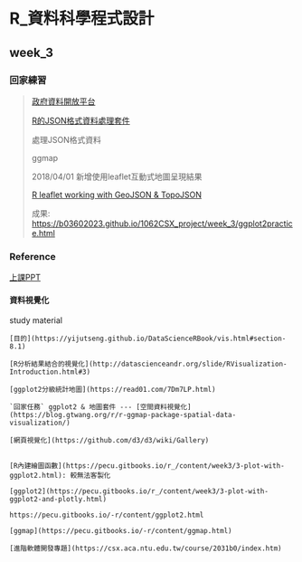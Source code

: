 ﻿# R_資料科學程式設計
## week_3 

### 回家練習

>[政府資料開放平台](https://data.gov.tw/)
>
>[R的JSON格式資料處理套件](https://blog.gtwang.org/r/jsonlite-json-format-parser-generator-tutorial/2/)
>
>處理JSON格式資料
>
>ggmap
>
>2018/04/01 新增使用leaflet互動式地圖呈現結果
>
>[R leaflet working with GeoJSON & TopoJSON](https://rstudio.github.io/leaflet/json.html)
>
>成果: https://b03602023.github.io/1062CSX_project/week_3/ggplot2practice.html


### Reference

[上課PPT](https://docs.google.com/presentation/d/e/2PACX-1vRK_nZPbToZoI3Xw7p7i-9r4pRvJazoS68QmkNQeCVbj4lQvSOIK9exmYF5Ct7UdAQqj3EX0oMrCzRv/pub?start=false&loop=false&delayms=3000&slide=id.g34447a6361_0_20)

#### 資料視覺化

study material

    [目的](https://yijutseng.github.io/DataScienceRBook/vis.html#section-8.1)
    
    [R分析結果結合的視覺化](http://datascienceandr.org/slide/RVisualization-Introduction.html#3)
    
    [ggplot2分級統計地圖](https://read01.com/7Dm7LP.html)
    
    `回家任務` ggplot2 & 地圖套件 --- [空間資料視覺化](https://blog.gtwang.org/r/r-ggmap-package-spatial-data-visualization/)
    
    [網頁視覺化](https://github.com/d3/d3/wiki/Gallery)
    
    
    [R內建繪圖函數](https://pecu.gitbooks.io/r_/content/week3/3-plot-with-ggplot2.html): 較無法客製化
    
    [ggplot2](https://pecu.gitbooks.io/r_/content/week3/3-plot-with-ggplot2-and-plotly.html)
    
    https://pecu.gitbooks.io/-r/content/ggplot2.html
    
    [ggmap](https://pecu.gitbooks.io/-r/content/ggmap.html)
    
    [進階軟體開發專題](https://csx.aca.ntu.edu.tw/course/2031b0/index.htm)


